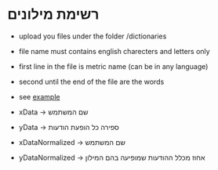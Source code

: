 # רשימת מילונים

+ upload you files under the folder /dictionaries
+ file name must contains english charecters and letters only
+ first line in the file is metric name (can be in any language)
+ second until the end of the file are the words
+ see [example](https://github.com/group-wise/dictionaries/blob/master/dictionaries/example.txt)


+ xData -> שם המשתמש
+ yData -> ספירה כל הופעת הודעות

+ xDataNormalized -> שם המשתמש
+ yDataNormalized -> אחוז מכלל ההודעות שמופיעה בהם המילון
